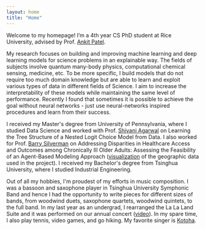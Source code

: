 ```yaml
---
layout: home
title: "Home"
---
```

Welcome to my homepage! I’m a 4th year CS PhD student at Rice University, advised by Prof. [Ankit Patel](https://ankitlab.co/).

My research focuses on building and improving machine learning and deep learning models for science problems in an explainable way. The fields of subjects involve quantum many-body physics, computational chemical sensing, medicine, etc. To be more specific, I build models that do not require too much domain knowledge but are able to learn and exploit various types of data in different fields of Science. I aim to increase the interpretability of these models while maintaining the same level of performance. Recently I found that sometimes it is possible to achieve the goal without neural networks - just use neural-networks inspired procedures and learn from their success.

I received my Master's degree from University of Pennsylvania, where I studied Data Science and worked with Prof. [Shivani Agarwal](https://www.shivani-agarwal.net/) on Learning the Tree Structure of a Nested Logit Choice Model from Data. I also worked for Prof. [Barry Silverman](https://www.seas.upenn.edu/~barryg/) on Addressing Disparities in Healthcare Access and Outcomes among Chronically Ill Older Adults: Assessing the Feasibility of an Agent-Based Modeling Approach ([visualization](https://vnsnyupenn.shinyapps.io/vnsny-upenn-abms-study-r-map/) of the geographic data used in the project). I received my Bachelor's degree from Tsinghua University, where I studied Industrial Engineering.

Out of all my hobbies, I'm proudest of my efforts in music composition. I was a bassoon and saxophone player in Tsinghua University Symphonic Band and hence I had the opportunity to write pieces for different sizes of bands, from woodwind duets, saxophone quartets, woodwind quintets, to the full band. In my last year as an undergrad, I rearranged the La La Land Suite and it was performed on our annual concert ([video](https://www.bilibili.com/video/BV1se411s7G8?p=3)). In my spare time, I also play tennis, video games, and go hiking. My favorite singer is [Kotoha](https://www.youtube.com/channel/UC3ql_EU4JnaE3Rh3cqbHu6g).
